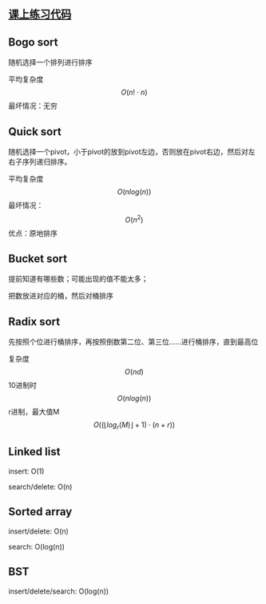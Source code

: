 ## [课上练习代码](https://github.com/wsp1911/BDMI_class_practice/tree/master/4)

## Bogo sort

随机选择一个排列进行排序

平均复杂度
$$
O(n!\cdot n)
$$
最坏情况：无穷

## Quick sort

随机选择一个pivot，小于pivot的放到pivot左边，否则放在pivot右边，然后对左右子序列递归排序。

平均复杂度
$$
O(nlog(n))
$$
最坏情况：
$$
O(n^2)
$$
优点：原地排序

## Bucket sort

提前知道有哪些数；可能出现的值不能太多；

把数放进对应的桶，然后对桶排序

## Radix sort

先按照个位进行桶排序，再按照倒数第二位、第三位……进行桶排序，直到最高位

复杂度
$$
O(nd)
$$
10进制时
$$
O(nlog(n))
$$
r进制，最大值M
$$
O((\lfloor log_r (M)\rfloor+1)\cdot (n+r))
$$

## Linked list

insert: O(1)

search/delete: O(n)

## Sorted array

insert/delete: O(n)

search: O(log(n))

## BST

insert/delete/search: O(log(n))







